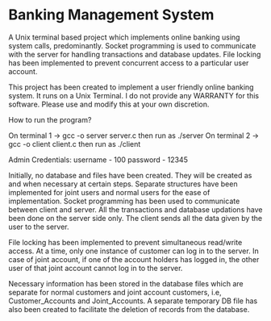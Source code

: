 # Banking Management System

A Unix terminal based project which implements online banking using system calls, predominantly. Socket programming is used to communicate with the server for handling transactions and database updates. File locking has been implemented to prevent concurrent access to a particular user account.

This project has been created to implement a user friendly online banking system. It runs on a Unix Terminal. I do not provide any WARRANTY for this software. Please use and modify this at your own discretion.

How to run the program?

On terminal 1 -> gcc -o server server.c then run as ./server On terminal 2 -> gcc -o client client.c then run as ./client

Admin Credentials: username - 100 password - 12345

Initially, no database and files have been created. They will be created as and when necessary at certain steps. Separate structures have been implemented for joint users and normal users for the ease of implementation. Socket programming has been used to communicate between client and server. All the transactions and database updations have been done on the server side only. The client sends all the data given by the user to the server.

File locking has been implemented to prevent simultaneous read/write access. At a time, only one instance of customer can log in to the server. In case of joint account, if one of the account holders has logged in, the other user of that joint account cannot log in to the server.

Necessary information has been stored in the database files which are separate for normal customers and joint account customers, i.e, Customer_Accounts and Joint_Accounts. A separate temporary DB file has also been created to facilitate the deletion of records from the database.
